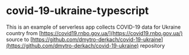 # covid-19-ukraine-typescript
This is an example of serverless app collects COVID-19 data for Ukraine country from [https://covid19.rnbo.gov.ua/](https://covid19.rnbo.gov.ua/) source to [https://github.com/dmytro-derkach/covid-19-ukraine](https://github.com/dmytro-derkach/covid-19-ukraine) repository
